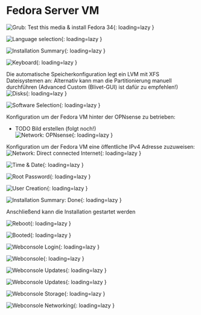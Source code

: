 # Fedora Server VM

![Grub: Test this media & install Fedora 34](../img/services/fedora_vm_grub.png?raw=true){: loading=lazy }

![Language selection](../img/services/fedora_vm_language.png?raw=true){: loading=lazy }

![Installation Summary](../img/services/fedora_vm_overview.png?raw=true){: loading=lazy }

![Keyboard](../img/services/fedora_vm_keyboard.png?raw=true){: loading=lazy }

Die automatische Speicherkonfiguration legt ein LVM mit XFS Dateisystemen an:
Alternativ kann man die Partitionierung manuell durchführen (Advanced Custom (Blivet-GUI) ist dafür zu empfehlen!)
![Disks](../img/services/fedora_vm_disks.png?raw=true){: loading=lazy }

![Software Selection](../img/services/fedora_vm_software.png?raw=true){: loading=lazy }

Konfiguration um der Fedora VM hinter der OPNsense zu betrieben:  
- TODO Bild erstellen (folgt noch!)  
![Network: OPNsense](../img/services/fedora_vm_network.png?raw=true){: loading=lazy }

Konfiguration um der Fedora VM eine öffentliche IPv4 Adresse zuzuweisen:  
![Network: Direct connected Internet](../img/services/fedora_vm_network_direct.png?raw=true){: loading=lazy }

![Time & Date](../img/services/fedora_vm_timezone.png?raw=true){: loading=lazy }

![Root Password](../img/services/fedora_vm_root.png?raw=true){: loading=lazy }

![User Creation](../img/services/fedora_vm_user.png?raw=true){: loading=lazy }

![Installation Summary: Done](../img/services/fedora_vm_done.png?raw=true){: loading=lazy }

Anschließend kann die Installation gestartet werden

![Reboot](../img/services/fedora_vm_reboot.png?raw=true){: loading=lazy }

![Booted](../img/services/fedora_vm_booted.png?raw=true){: loading=lazy }

![Webconsole Login](../img/services/fedora_vm_webconsole_login.png?raw=true){: loading=lazy }

![Webconsole](../img/services/fedora_vm_webconsole.png?raw=true){: loading=lazy }

![Webconsole Updates](../img/services/fedora_vm_webconsole_updates.png?raw=true){: loading=lazy }

![Webconsole Updates](../img/services/fedora_vm_webconsole_updates_running.png?raw=true){: loading=lazy }

![Webconsole Storage](../img/services/fedora_vm_webconsole_storage.png?raw=true){: loading=lazy }

![Webconsole Networking](../img/services/fedora_vm_webconsole_networking.png?raw=true){: loading=lazy }
